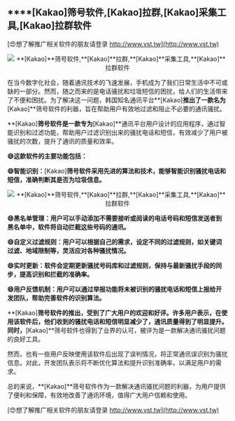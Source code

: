 ## ****[Kakao]**筛号软件,**[Kakao]**拉群,**[Kakao]**采集工具,**[Kakao]**拉群软件**

[😍想了解推广相关软件的朋友请登录 http://www.vst.tw](http://www.vst.tw)

 <center><img src="https://vst.tw/MP4/tuiguang/png/0.png" alt="**[Kakao]**筛号软件,**[Kakao]**拉群,**[Kakao]**采集工具,**[Kakao]**拉群软件"></center>

在当今数字化社会，随着通讯技术的飞速发展，手机成为了我们日常生活中不可或缺的一部分。然而，随之而来的是电话骚扰和垃圾短信的困扰，给人们的生活带来了不便和困扰。为了解决这一问题，韩国知名通讯平台**[Kakao]**推出了一款名为**[Kakao]**筛号软件的利器，旨在帮助用户有效地过滤和阻止不必要的通讯骚扰。

**[Kakao]**筛号软件是一款专为**[Kakao]**通讯平台用户设计的应用程序，通过智能识别和过滤功能，帮助用户过滤识别出来的骚扰电话和短信，有效减少了用户被骚扰的次数，提升了通讯的质量和效率。

**😄这款软件的主要功能包括：**

**😄智能识别：**[Kakao]**筛号软件采用先进的算法和技术，能够智能识别骚扰电话和短信，准确判断其是否为垃圾信息。**

 <center><img src="https://vst.tw/MP4/tuiguang/png/8.png" alt="**[Kakao]**筛号软件,**[Kakao]**拉群,**[Kakao]**采集工具,**[Kakao]**拉群软件"></center>

**😄黑名单管理：用户可以手动添加不需要接听或阅读的电话号码和短信发送者到黑名单中，软件将自动拦截这些号码的通讯。**

**😄自定义过滤规则：用户可以根据自己的需求，设定不同的过滤规则，如关键词过滤、地域限制等，灵活应对各种骚扰情况。**

**😄实时更新：软件会定期更新骚扰号码库和过滤规则，保持与最新骚扰手段的同步，提高识别和拦截的准确率。**

**😄用户反馈机制：用户可以通过举报功能将未被识别的骚扰电话和短信上报给开发团队，帮助完善软件的识别算法。**

**[Kakao]**筛号软件的推出，受到了广大用户的欢迎和好评。许多用户表示，在使用该软件后，他们收到的骚扰电话和短信明显减少了，通讯质量得到了明显提升。同时，**[Kakao]**筛号软件也得到了业界的认可，被评为是一款解决通讯骚扰问题的良好工具。

然而，也有一些用户反映使用该软件后出现了误判情况，将正常通讯误识别为骚扰信息。对此，开发团队表示将不断优化算法和提升识别准确率，以满足用户的需求。

总的来说，**[Kakao]**筛号软件作为一款解决通讯骚扰问题的利器，为用户提供了便利和保障，有效地改善了通讯环境，值得广大用户信赖和使用。

[😍想了解推广相关软件的朋友请登录 http://www.vst.tw](http://www.vst.tw)



